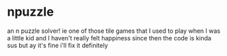 # npuzzle
an n puzzle solver! ie one of those tile games that I used to play when I was a little kid and I haven't really felt happiness since then
the code is kinda sus but ay it's fine i'll fix it definitely
